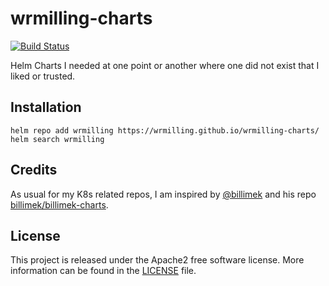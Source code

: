 # wrmilling-charts
[![Build Status](https://github.com/WRMilling/wrmilling-charts/workflows/Publish%20Helm%20Chart%28s%29/badge.svg)](https://wrmilling.github.io/wrmilling-charts/) 

Helm Charts I needed at one point or another where one did not exist that I liked or trusted. 

## Installation

```
helm repo add wrmilling https://wrmilling.github.io/wrmilling-charts/
helm search wrmilling
```

## Credits

As usual for my K8s related repos, I am inspired by [@billimek](https://github.com/billimek) and his repo [billimek/billimek-charts](https://github.com/billimek/billimek-charts). 

## License 

This project is released under the Apache2 free software license. More information can be found in the [LICENSE](LICENSE) file.
